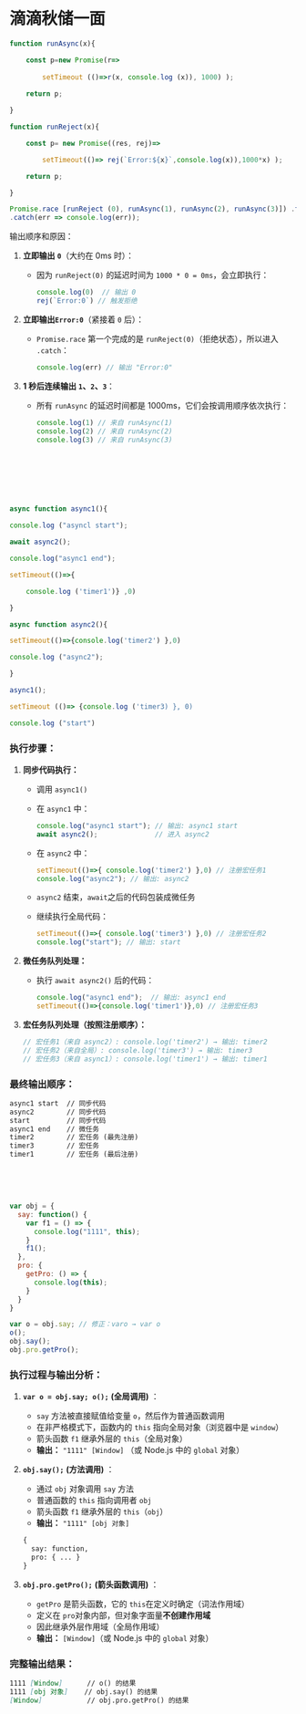 # 滴滴秋储一面

```javascript
function runAsync(x){

	const p=new Promise(r=>
	
		setTimeout (()=>r(x, console.log (x)), 1000) );
	
	return p;

}

function runReject(x){

	const p= new Promise((res, rej)=>

		setTimeout(()=> rej(`Error:${x}`,console.log(x)),1000*x) );

	return p;

}

Promise.race [runReject (0), runAsync(1), runAsync(2), runAsync(3)]) .then(res=> console.log("result:",res))
.catch(err => console.log(err)); 

```

输出顺序和原因：

1. **立即输出** **​`0`​**​（大约在 0ms 时）：

    - 因为 `runReject(0)`​ 的延迟时间为 `1000 * 0 = 0ms`​，会立即执行：

      ```js
      console.log(0)  // 输出 0
      rej(`Error:0`) // 触发拒绝
      ```
2. **立即输出** **​`Error:0`​**​（紧接着 `0`​ 后）：

    - ​`Promise.race`​ 第一个完成的是 `runReject(0)`​（拒绝状态），所以进入 `.catch`​：

      ```js
      console.log(err) // 输出 "Error:0"
      ```
3. **1 秒后连续输出** **​`1`​**​ **、**​**​`2`​**​ **、**​**​`3`​**​：

    - 所有 `runAsync`​ 的延迟时间都是 1000ms，它们会按调用顺序依次执行：

      ```js
      console.log(1) // 来自 runAsync(1)
      console.log(2) // 来自 runAsync(2)
      console.log(3) // 来自 runAsync(3)
      ```

‍

‍

‍

```javascript
async function async1(){

console.log ("asyncl start"); 

await async2();

console.log("async1 end"); 

setTimeout(()=>{

    console.log ('timer1')} ,0)

}

async function async2(){

setTimeout(()=>{console.log('timer2') },0)

console.log ("async2"); 

}

async1();

setTimeout (()=> {console.log ('timer3) }, 0)

console.log ("start") 
```

### 执行步骤：

1. **同步代码执行：**

    - 调用 `async1()`​
    - 在 `async1`​ 中：

      ```js
      console.log("async1 start"); // 输出: async1 start
      await async2();              // 进入 async2
      ```
    - 在 `async2`​ 中：

      ```js
      setTimeout(()=>{ console.log('timer2') },0) // 注册宏任务1
      console.log("async2"); // 输出: async2
      ```
    - ​`async2`​ 结束，`await`​ 之后的代码包装成微任务
    - 继续执行全局代码：

      ```js
      setTimeout(()=>{ console.log('timer3') },0) // 注册宏任务2
      console.log("start"); // 输出: start
      ```
2. **微任务队列处理：**

    - 执行 `await async2()`​ 后的代码：

      ```js
      console.log("async1 end");  // 输出: async1 end
      setTimeout(()=>{console.log('timer1')},0) // 注册宏任务3
      ```
3. **宏任务队列处理（按照注册顺序）：**

    ```js
    // 宏任务1（来自 async2）: console.log('timer2') → 输出: timer2
    // 宏任务2（来自全局）: console.log('timer3') → 输出: timer3
    // 宏任务3（来自 async1）: console.log('timer1') → 输出: timer1
    ```

### 最终输出顺序：

```markdown
async1 start  // 同步代码
async2        // 同步代码
start         // 同步代码
async1 end    // 微任务
timer2        // 宏任务 (最先注册)
timer3        // 宏任务
timer1        // 宏任务 (最后注册)
```

‍

‍

```javascript
var obj = {
  say: function() { 
    var f1 = () => {
      console.log("1111", this); 
    }
    f1(); 
  }, 
  pro: {
    getPro: () => {
      console.log(this);
    }
  }
}

var o = obj.say; // 修正：varo → var o
o();
obj.say();
obj.pro.getPro();
```

### 执行过程与输出分析：

1. ​**​`var o = obj.say; o();`​** ​  **(全局调用)** ：

    - ​`say`​ 方法被直接赋值给变量 `o`​，然后作为普通函数调用
    - 在非严格模式下，函数内的 `this`​ 指向全局对象（浏览器中是 `window`​）
    - 箭头函数 `f1`​ 继承外层的 `this`​（全局对象）
    - **输出：**  `"1111" [Window]`​ （或 Node.js 中的 `global`​ 对象）
2. ​**​`obj.say();`​** ​  **(方法调用)** ：

    - 通过 `obj`​ 对象调用 `say`​ 方法
    - 普通函数的 `this`​ 指向调用者 `obj`​
    - 箭头函数 `f1`​ 继承外层的 `this`​（`obj`​）
    - **输出：**  `"1111" [obj 对象]`​

    ```markdown
    {
      say: function,
      pro: { ... }
    }
    ```
3. ​**​`obj.pro.getPro();`​** ​  **(箭头函数调用)** ：

    - ​`getPro`​ 是箭头函数，它的 `this`​ 在定义时确定（词法作用域）
    - 定义在 `pro`​ 对象内部，但对象字面量**不创建作用域**
    - 因此继承外层作用域（全局作用域）
    - **输出：**  `[Window]`​（或 Node.js 中的 `global`​ 对象）

### 完整输出结果：

```markdown
1111 [Window]      // o() 的结果
1111 [obj 对象]    // obj.say() 的结果
[Window]           // obj.pro.getPro() 的结果
```

